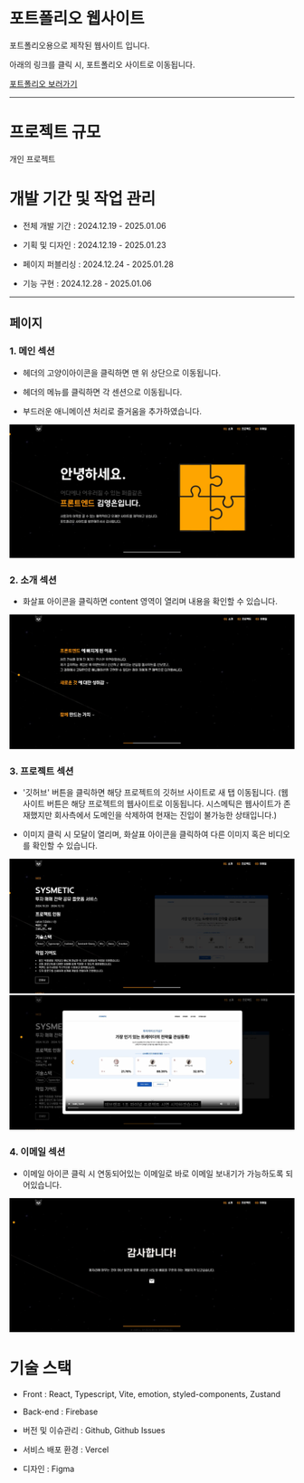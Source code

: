 # 포트폴리오 웹사이트

포트폴리오용으로 제작된 웹사이트 입니다.

아래의 링크를 클릭 시, 포트폴리오 사이트로 이동됩니다.

[포트폴리오 보러가기](https://portfolio-lovat-zeta-79.vercel.app/)

---

# 프로젝트 규모
개인 프로젝트

# 개발 기간 및 작업 관리
- 전체 개발 기간 : 2024.12.19 - 2025.01.06

- 기획 및 디자인 : 2024.12.19 - 2025.01.23

- 페이지 퍼블리싱 : 2024.12.24 - 2025.01.28

- 기능 구현 : 2024.12.28 - 2025.01.06

---

## 페이지

### 1. 메인 섹션
- 헤더의 고양이아이콘을 클릭하면 맨 위 상단으로 이동됩니다.

- 헤더의 메뉴를 클릭하면 각 센션으로 이동됩니다.

- 부드러운 애니메이션 처리로 즐거움을 추가하였습니다.

![](./src/assets/readme1.jpg)

### 2. 소개 섹션
- 화살표 아이콘을 클릭하면 content 영역이 열리며 내용을 확인할 수 있습니다.

![](./src/assets/readme2.jpg)

### 3. 프로젝트 섹션
- '깃허브' 버튼을 클릭하면 해당 프로젝트의 깃허브 사이트로 새 탭 이동됩니다. (웹사이트 버튼은 해당 프로젝트의 웹사이트로 이동됩니다. 시스메틱은 웹사이트가 존재했지만 회사측에서 도메인을 삭제하여 현재는 진입이 불가능한 상태입니다.)

- 이미지 클릭 시 모달이 열리며, 화살표 아이콘을 클릭하여 다른 이미지 혹은 비디오를 확인할 수 있습니다.

![](./src/assets/readme3-1.jpg)
![](./src/assets/readme3-2.jpg)

### 4. 이메일 섹션
- 이메일 아이콘 클릭 시 연동되어있는 이메일로 바로 이메일 보내기가 가능하도록 되어있습니다.

![](./src/assets/readme4.jpg)

# 기술 스택
- Front : React, Typescript, Vite, emotion, styled-components, Zustand

- Back-end : Firebase

- 버전 및 이슈관리 : Github, Github Issues

- 서비스 배포 환경 : Vercel

- 디자인 : Figma